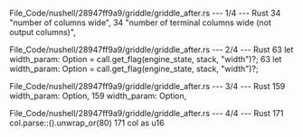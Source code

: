 File_Code/nushell/28947ff9a9/griddle/griddle_after.rs --- 1/4 --- Rust
34                 "number of columns wide",                                                                                                                 34                 "number of terminal columns wide (not output columns)",

File_Code/nushell/28947ff9a9/griddle/griddle_after.rs --- 2/4 --- Rust
63         let width_param: Option<String> = call.get_flag(engine_state, stack, "width")?;                                                                   63         let width_param: Option<i64> = call.get_flag(engine_state, stack, "width")?;

File_Code/nushell/28947ff9a9/griddle/griddle_after.rs --- 3/4 --- Rust
159     width_param: Option<String>,                                                                                                                         159     width_param: Option<i64>,

File_Code/nushell/28947ff9a9/griddle/griddle_after.rs --- 4/4 --- Rust
171         col.parse::<u16>().unwrap_or(80)                                                                                                                 171         col as u16

